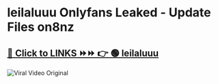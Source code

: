 
 # leilaluuu Onlyfans Leaked - Update Files on8nz

## <h2><a href="https://clipsfans.com/leilaluuu&ref=git">🔗 Click to LINKS ⏩⏩ 👉 🟢 leilaluuu </a></h2>

<a href="https://clipsfans.com/leilaluuu&ref=git" rel="nofollow" data-target="animated-image.originalLink"><img src="https://i.ibb.co.com/xMMVF88/686577567.gif" alt="Viral Video Original" style="max-width: 100%; display: inline-block;" data-target="animated-image.originalImage"></a>


